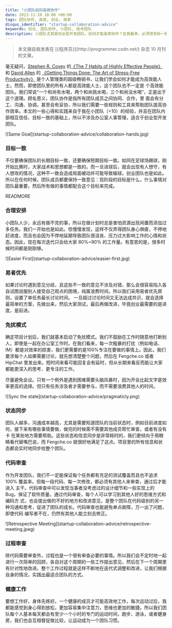 ```yaml
---
title: "小团队如何高效协作"
date: 2013-11-20 18:00 +08:00
tags: 团队协作, 高效, 创业, 效率
disqus_identifier: "startup-collaboration-advice"
keywords: 创业, 团队协作, 小团队, 技术团队
description: 小团队尤其是创业型开发团队，如何才能高效协作？在我看来，必须得目标一致、合理安排、易者优先、免扰模式、状态同步、代码审查、过程审查和健康工作。
---
```


<aside class="aside-block">
  <blockquote>
    <p>本文摘自我发表在 [《程序员》](http://programmer.csdn.net/) 杂志 10 月刊的文章。</p>
  </blockquote>
</aside>

毫无疑问，[Stephen R. Covey](https://www.stephencovey.com/‎) 的[《The 7 Habits of Highly Effective People》](https://www.stephencovey.com/7habits/7habits.php)和 [David Allen](http://www.davidco.com/) 的 [《Getting Things Done: The Art of Stress-Free Productivity》](https://secure.davidco.com/store/catalog/GETTING-THINGS-DONE-PAPERBACK-p-16175.php) 是个人管理类的超级畅销书，让我们学会如何才能成为高效能人士。然而，即使团队里的所有人都是高效能人士，这个团队也不一定是 个高效能团队。我们常说“一个和尚有水喝，两个和尚挑水喝，三个和尚没水喝”，正是出于这个道理。顾名思义，团队协作是指所有团队成员之间协同、合作，里 面会有分工、沟通、协调，甚至会有妥协，所以我们需要一些规则和工具来帮助团队提高协作效率。本文的一些心得和实践来自于我在小团队（<10）的经验，并且在团队内部相互信任、目标一致的基础上，所以不涉及办公室人事管理，适合于创业型开发团队。

<aside class="aside">
  ![Same Goal](startup-collaboration-advice/collaboration-hands.jpg)
</aside>

### 目标一致

不仅要确保团队的长期目标一致，还要确保短期目标一致。如同在足球场踢球，刚开始比赛时，大家战术和思想都是一致的。而一旦进球后，就会出现有人想守，有人想攻的情况，这种不一致会造成局面被动并可能导致输球。创业团队也是如此。所以在任何时候，团队成员都要保持一致意见：现阶段的目标是什么，什么事情对团队最重要，然后所有做的事情都配合这个目标来完成。

READMORE

### 合理安排

小团队人少，永远有做不完的事，所以在做计划时总是害怕资源出现闲置而添加过多任务。我们一开始也是如此。但慢慢发现，这样不仅弄得团队身心俱疲，不停地赶进度，而且也会因为不停地延期导致团队很沮丧、压力过大影响工作的心情和状态。因此，现在每次迭代只会给大家 80%~90% 的工作量。有意思的是，很多时 候时间都是刚刚够。

<aside class="aside">
  ![Easier First](startup-collaboration-advice/easier-first.jpg)
</aside>

### 易者优先

如果讨论时遇到意见分歧，且这些不一致的意见不涉及对错，那么会很容易陷入各自试图说服别人接受自己观点的困境，纯属浪费时间。所以我们采用易者优先原则，设置了单任务最长讨论时间。 一旦超过讨论时间又无法达成共识，就会选择最简单的方案，先做出来，然后大家测试，最后再做改进，毕竟创业最需要的是进度，是前进。

### 免扰模式

确定项目计划后，我们就基本启动了免扰模式。我们不鼓励在工作时随意地打断别人，即使是一起在办公室工作时。在我们看来，每一次粗暴的打扰（例如电话、 IM）都是对效率的损害，我们更需要的是100%专注在要做的事情上。因此，我们要求每个人如果需要讨论，就先想清楚整个问题，然后在 Fengche.co 或者 HipChat 里发出来。短时间来看可能回复会有延时，但从长期来看反而能让大家都能更深入的思考、更专注的工作。

尽量避免会议。只有一个例外是遇到困难需要头脑风暴时，因为开会比起文字是效率更高的选择。但只有任务涉及者才需要参与，而不需要浪费其他人的时间。

<aside class="aside">
  ![Sync the state](startup-collaboration-advice/pragmaticly.png)
</aside>

### 状态同步

团队人越多，沟通成本越高，尤其是需要知道团队的当前状态时，例如目前进度如何，接下来有哪些事情要做，做完的时候需不需要其他成员帮忙审查，或者有没有卡 在某些地方需要帮助。这些状态和信息同步是非常耗时的，我们更倾向于用眼睛看代替嘴巴说，而 Fengche.co 就很好地满足了这点。项目里的所有信息和状态都会实时地同步给整个团队。

### 代码审查

作为开发团队，我们不一定能保证每个任务都有充足的测试覆盖而且也不追求 100% 覆盖率。但每一段代码、每一次修改，都必须有其他人来审查，通过后才能进入 主干。代码审查中可以发现当事者没考虑过的设计细节和一些实现上的 Bug，保证了软件质量。通过代码审查，每个人可以学习到其他人好的思维方式和编码方 式，也会提出做的不好的地方和改进意见，是整个团队在代码级别的另一种沟通和思考，促进了团队的成长。代码审查也能避免单点故障，万一出了问题，即使代码 编写者不在，仍然有其他人能立刻去修正。

<aside class="aside">
  ![Retrospective Meeting](startup-collaboration-advice/retrospective-meeting.jpeg)
</aside>

### 过程审查

除代码需要审查外，过程也是一个很有审查必要的事情。所以我们会不定时地一起进行一次简单的回顾，各自对这个周期的一些工作提出意见，然后在下一个周期里有针对性地改进。整个工作过程就是这样不断地在迭代式调整和改进，让我们根据自身的情况，实践出最适合团队的方式。

### 健康工作

要想工作好，身体先练好。一个健康的成员才可能高效地工作，每次运动过后，我都能感觉到身心得到放松，更加容易集中注意力，思维也更加的敏捷。所以我们团队每个人基本每天都会有至少一个小时的专门的运动时间，跑步、游泳，或者健身房，我们也会互相督促做比较，让运动成为一个团队习惯。
